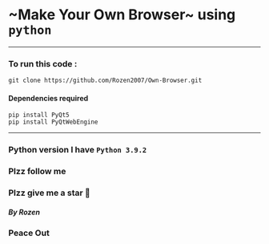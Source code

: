 # ~Make Your Own Browser~ using `python`
------------------------------
### To run this code :
`git clone https://github.com/Rozen2007/Own-Browser.git`
#### Dependencies required 
```
pip install PyQt5
pip install PyQtWebEngine
```
------------------------------

### Python version I have ` Python 3.9.2 `


### Plzz follow me
### Plzz give me a star 🎇


##### By Rozen

### Peace Out 
